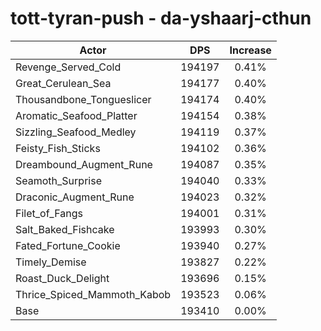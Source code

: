 # tott-tyran-push - da-yshaarj-cthun
| Actor | DPS | Increase |
|---|:---:|:---:|
|Revenge_Served_Cold|194197|0.41%|
|Great_Cerulean_Sea|194177|0.40%|
|Thousandbone_Tongueslicer|194174|0.40%|
|Aromatic_Seafood_Platter|194154|0.38%|
|Sizzling_Seafood_Medley|194119|0.37%|
|Feisty_Fish_Sticks|194102|0.36%|
|Dreambound_Augment_Rune|194087|0.35%|
|Seamoth_Surprise|194040|0.33%|
|Draconic_Augment_Rune|194023|0.32%|
|Filet_of_Fangs|194001|0.31%|
|Salt_Baked_Fishcake|193993|0.30%|
|Fated_Fortune_Cookie|193940|0.27%|
|Timely_Demise|193827|0.22%|
|Roast_Duck_Delight|193696|0.15%|
|Thrice_Spiced_Mammoth_Kabob|193523|0.06%|
|Base|193410|0.00%|
